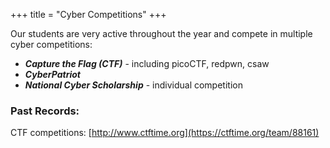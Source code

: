 +++
title = "Cyber Competitions"
+++

Our students are very active throughout the year and compete in multiple cyber competitions:

* ***Capture the Flag (CTF)*** - including picoCTF, redpwn, csaw             
* ***CyberPatriot***               
* ***National Cyber Scholarship*** - individual competition                 

### Past Records: 

CTF competitions: [http://www.ctftime.org](https://ctftime.org/team/88161)

